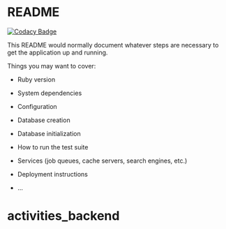 # README

[![Codacy Badge](https://api.codacy.com/project/badge/Grade/160adbbe8339464094119cfb1a2a25da)](https://app.codacy.com/app/malonecab_2/activities_backend?utm_source=github.com&utm_medium=referral&utm_content=malonecab/activities_backend&utm_campaign=badger)

This README would normally document whatever steps are necessary to get the
application up and running.

Things you may want to cover:

* Ruby version

* System dependencies

* Configuration

* Database creation

* Database initialization

* How to run the test suite

* Services (job queues, cache servers, search engines, etc.)

* Deployment instructions

* ...
# activities_backend
